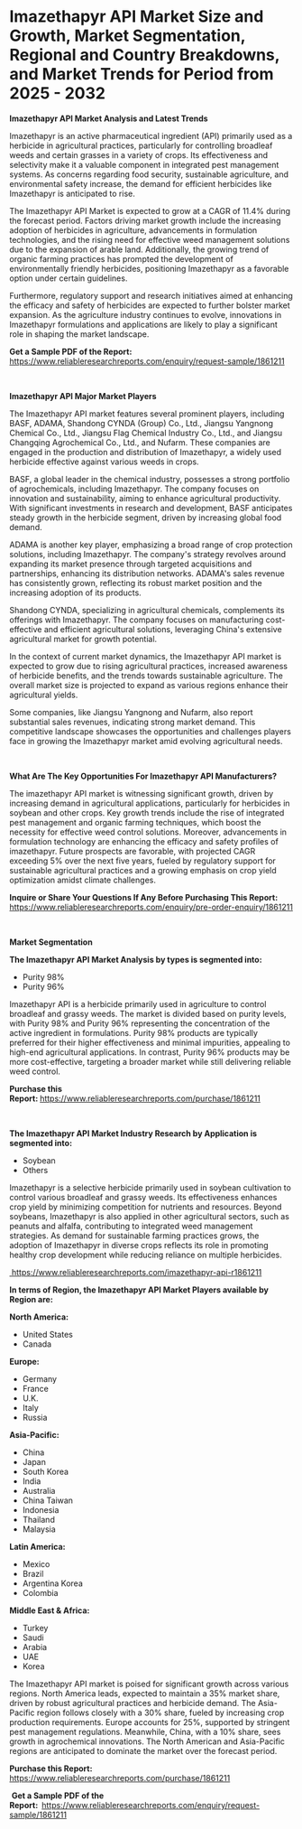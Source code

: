 <p><h1>Imazethapyr API Market Size and Growth, Market Segmentation, Regional and Country Breakdowns, and Market Trends for Period from 2025 -  2032</h1></p><p><strong>Imazethapyr API Market Analysis and Latest Trends</strong></p>
<p><p>Imazethapyr is an active pharmaceutical ingredient (API) primarily used as a herbicide in agricultural practices, particularly for controlling broadleaf weeds and certain grasses in a variety of crops. Its effectiveness and selectivity make it a valuable component in integrated pest management systems. As concerns regarding food security, sustainable agriculture, and environmental safety increase, the demand for efficient herbicides like Imazethapyr is anticipated to rise.</p><p>The Imazethapyr API Market is expected to grow at a CAGR of 11.4% during the forecast period. Factors driving market growth include the increasing adoption of herbicides in agriculture, advancements in formulation technologies, and the rising need for effective weed management solutions due to the expansion of arable land. Additionally, the growing trend of organic farming practices has prompted the development of environmentally friendly herbicides, positioning Imazethapyr as a favorable option under certain guidelines.</p><p>Furthermore, regulatory support and research initiatives aimed at enhancing the efficacy and safety of herbicides are expected to further bolster market expansion. As the agriculture industry continues to evolve, innovations in Imazethapyr formulations and applications are likely to play a significant role in shaping the market landscape.</p></p>
<p><strong>Get a Sample PDF of the Report:&nbsp;</strong> <a href="https://www.reliableresearchreports.com/enquiry/request-sample/1861211?utm_campaign=2224&utm_medium=2&utm_source=Github&utm_content=ia&utm_term=15042025&utm_id=imazethapyr-api">https://www.reliableresearchreports.com/enquiry/request-sample/1861211</a></p>
<p>&nbsp;</p>
<p><strong>Imazethapyr API Major Market Players</strong></p>
<p><p>The Imazethapyr API market features several prominent players, including BASF, ADAMA, Shandong CYNDA (Group) Co., Ltd., Jiangsu Yangnong Chemical Co., Ltd., Jiangsu Flag Chemical Industry Co., Ltd., and Jiangsu Changqing Agrochemical Co., Ltd., and Nufarm. These companies are engaged in the production and distribution of Imazethapyr, a widely used herbicide effective against various weeds in crops.</p><p>BASF, a global leader in the chemical industry, possesses a strong portfolio of agrochemicals, including Imazethapyr. The company focuses on innovation and sustainability, aiming to enhance agricultural productivity. With significant investments in research and development, BASF anticipates steady growth in the herbicide segment, driven by increasing global food demand.</p><p>ADAMA is another key player, emphasizing a broad range of crop protection solutions, including Imazethapyr. The company's strategy revolves around expanding its market presence through targeted acquisitions and partnerships, enhancing its distribution networks. ADAMA's sales revenue has consistently grown, reflecting its robust market position and the increasing adoption of its products.</p><p>Shandong CYNDA, specializing in agricultural chemicals, complements its offerings with Imazethapyr. The company focuses on manufacturing cost-effective and efficient agricultural solutions, leveraging China's extensive agricultural market for growth potential.</p><p>In the context of current market dynamics, the Imazethapyr API market is expected to grow due to rising agricultural practices, increased awareness of herbicide benefits, and the trends towards sustainable agriculture. The overall market size is projected to expand as various regions enhance their agricultural yields.  </p><p>Some companies, like Jiangsu Yangnong and Nufarm, also report substantial sales revenues, indicating strong market demand. This competitive landscape showcases the opportunities and challenges players face in growing the Imazethapyr market amid evolving agricultural needs.</p></p>
<p>&nbsp;</p>
<p><strong>What Are The Key Opportunities For Imazethapyr API Manufacturers?</strong></p>
<p><p>The imazethapyr API market is witnessing significant growth, driven by increasing demand in agricultural applications, particularly for herbicides in soybean and other crops. Key growth trends include the rise of integrated pest management and organic farming techniques, which boost the necessity for effective weed control solutions. Moreover, advancements in formulation technology are enhancing the efficacy and safety profiles of imazethapyr. Future prospects are favorable, with projected CAGR exceeding 5% over the next five years, fueled by regulatory support for sustainable agricultural practices and a growing emphasis on crop yield optimization amidst climate challenges.</p></p>
<p><strong>Inquire or Share Your Questions If Any Before Purchasing This Report:</strong> <a href="https://www.reliableresearchreports.com/enquiry/pre-order-enquiry/1861211?utm_campaign=2224&utm_medium=2&utm_source=Github&utm_content=ia&utm_term=15042025&utm_id=imazethapyr-api">https://www.reliableresearchreports.com/enquiry/pre-order-enquiry/1861211</a></p>
<p>&nbsp;</p>
<p><strong>Market Segmentation</strong></p>
<p><strong>The Imazethapyr API Market Analysis by types is segmented into:</strong></p>
<p><ul><li>Purity 98%</li><li>Purity 96%</li></ul></p>
<p><p>Imazethapyr API is a herbicide primarily used in agriculture to control broadleaf and grassy weeds. The market is divided based on purity levels, with Purity 98% and Purity 96% representing the concentration of the active ingredient in formulations. Purity 98% products are typically preferred for their higher effectiveness and minimal impurities, appealing to high-end agricultural applications. In contrast, Purity 96% products may be more cost-effective, targeting a broader market while still delivering reliable weed control.</p></p>
<p><strong>Purchase this Report:&nbsp;</strong><a href="https://www.reliableresearchreports.com/purchase/1861211?utm_campaign=2224&utm_medium=2&utm_source=Github&utm_content=ia&utm_term=15042025&utm_id=imazethapyr-api">https://www.reliableresearchreports.com/purchase/1861211</a></p>
<p>&nbsp;</p>
<p><strong>The Imazethapyr API Market Industry Research by Application is segmented into:</strong></p>
<p><ul><li>Soybean</li><li>Others</li></ul></p>
<p><p>Imazethapyr is a selective herbicide primarily used in soybean cultivation to control various broadleaf and grassy weeds. Its effectiveness enhances crop yield by minimizing competition for nutrients and resources. Beyond soybeans, Imazethapyr is also applied in other agricultural sectors, such as peanuts and alfalfa, contributing to integrated weed management strategies. As demand for sustainable farming practices grows, the adoption of Imazethapyr in diverse crops reflects its role in promoting healthy crop development while reducing reliance on multiple herbicides.</p></p>
<p><a href="https://www.reliableresearchreports.com/imazethapyr-api-r1861211?utm_campaign=2224&utm_medium=2&utm_source=Github&utm_content=ia&utm_term=15042025&utm_id=imazethapyr-api">&nbsp;https://www.reliableresearchreports.com/imazethapyr-api-r1861211</a></p>
<p><strong>In terms of Region, the Imazethapyr API Market Players available by Region are:</strong></p>
<p>
    <p> <strong> North America: </strong>
        <ul>
            <li>United States</li>
            <li>Canada</li>
        </ul>
        </p> 
    <p> <strong> Europe: </strong>
        <ul>
            <li>Germany</li>
            <li>France</li>
            <li>U.K.</li>
            <li>Italy</li>
            <li>Russia</li>
        </ul>
        </p> 
    <p> <strong> Asia-Pacific: </strong>
        <ul>
            <li>China</li>
            <li>Japan</li>
            <li>South Korea</li>
            <li>India</li>
            <li>Australia</li>
            <li>China Taiwan</li>
            <li>Indonesia</li>
            <li>Thailand</li>
            <li>Malaysia</li>
        </ul>
        </p> 
    <p> <strong> Latin America: </strong>
        <ul>
            <li>Mexico</li>
            <li>Brazil</li>
            <li>Argentina Korea</li>
            <li>Colombia</li>
        </ul>
        </p> 
    <p> <strong> Middle East & Africa: </strong>
        <ul>
            <li>Turkey</li>
            <li>Saudi</li>
            <li>Arabia</li>
            <li>UAE</li>
            <li>Korea</li>
        </ul>
    </p>
    </p>
<p><p>The Imazethapyr API market is poised for significant growth across various regions. North America leads, expected to maintain a 35% market share, driven by robust agricultural practices and herbicide demand. The Asia-Pacific region follows closely with a 30% share, fueled by increasing crop production requirements. Europe accounts for 25%, supported by stringent pest management regulations. Meanwhile, China, with a 10% share, sees growth in agrochemical innovations. The North American and Asia-Pacific regions are anticipated to dominate the market over the forecast period.</p></p>
<p><strong>Purchase this Report: </strong><a href="https://www.reliableresearchreports.com/purchase/1861211?utm_campaign=2224&utm_medium=2&utm_source=Github&utm_content=ia&utm_term=15042025&utm_id=imazethapyr-api">https://www.reliableresearchreports.com/purchase/1861211</a></p>
<p>&nbsp;<strong>Get a Sample PDF of the Report:&nbsp;&nbsp;</strong><a href="https://www.reliableresearchreports.com/enquiry/request-sample/1861211?utm_campaign=2224&utm_medium=2&utm_source=Github&utm_content=ia&utm_term=15042025&utm_id=imazethapyr-api">https://www.reliableresearchreports.com/enquiry/request-sample/1861211</a></p>
<p><strong></strong></p>
<p><p></p><p></p><p></p></p>